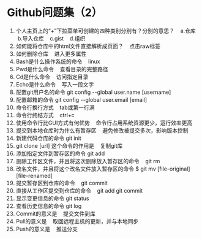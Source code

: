 # Github问题集（2）

1.	个人主页上的“+”下拉菜单可创建的四种类别分别有？分别的意思？
    a.仓库
    b.导入仓库
    c.gist
    d.组织
2.	如何能将仓库中的html文件直接解析成页面？
    点击raw标签
3.	如何删除仓库
    进入更多属性
4.	Bash是什么操作系统的命令
    linux
17.	Pwd是什么命令
    查看目录的完整路径
18.	Cd是什么命令
    访问指定目录
19.	Echo是什么命令
    写入一段文字
20.	配置git用户名的命令
    git config --global user.name [username]
21.	配置邮箱的命令
    git config --global user.email [email]
22.	命令行换行方式
    tab或第一行满
23.	命令行终结方式
    ctrl+c
24.	使用命令行比GUI方式有何优势
    命令行占用系统资源更少，运行效率更高
25.	提交到本地仓库时为什么有暂存区
    避免修改被提交多次，影响版本控制
26.	新建代码仓库的命令
    git init
27.	git clone [url] 这个命令的作用是
    复制git库
28.	添加指定文件到暂存区的命令
    git add
29.	删除工作区文件，并且将这次删除放入暂存区的命令
    git rm
30.	改名文件，并且将这个改名文件放入暂存区的命令
    $ git mv [file-original] [file-renamed]
31.	提交暂存区到仓库的命令
    git commit
32.	直接从工作区提交到仓库的命令
    git add git commit
33.	显示变更信息的命令
    git status
34.	查看历史信息的命令
    git log
35.	Commit的意义是
    提交文件到库
36.	Pull的意义是
    取回远程主机的更新，并与本地同步
37.	Push的意义是
    推送分支
